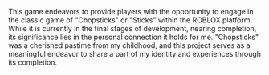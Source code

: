 This game endeavors to provide players with the opportunity to engage in the classic game of "Chopsticks" or "Sticks" within the ROBLOX platform. While it is currently in the final stages of development, nearing completion, its significance lies in the personal connection it holds for me. "Chopsticks" was a cherished pastime from my childhood, and this project serves as a meaningful endeavor to share a part of my identity and experiences through its completion.
